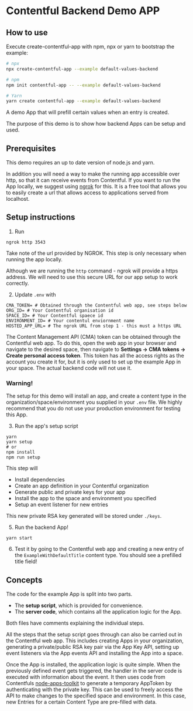 # Contentful Backend Demo APP

## How to use

Execute create-contentful-app with npm, npx or yarn to bootstrap the example:

```bash
# npx
npx create-contentful-app --example default-values-backend

# npm
npm init contentful-app -- --example default-values-backend

# Yarn
yarn create contentful-app --example default-values-backend
```

A demo App that will prefill certain values when an entry is created.

The purpose of this demo is to show how backend Apps can be setup and used.

## Prerequisites

This demo requires an up to date version of node.js and yarn.

In addition you will need a way to make the running app accessible over http, so
that it can receive events from Contentful. If you want to run the App locally,
we suggest using [ngrok](https://ngrok.com/) for this. It is a free tool that
allows you to easily create a url that allows access to applications served from localhost.

## Setup instructions

1. Run

```shell
ngrok http 3543
```

Take note of the url provided by NGROK. This step is only necessary when running
the app locally.

Although we are running the `http` command - ngrok will provide a https address.
We will need to use this secure URL for our app setup to work correctly.

2. Update `.env` with

```shell
CMA_TOKEN= # Obtained through the Contentful web app, see steps below
ORG_ID= # Your Contentful organisation id
SPACE_ID= # Your Contentful spaece id
ENVIRONMENT_ID= # Your contentul enviornment name
HOSTED_APP_URL= # The ngrok URL from step 1 - this must a https URL
```

The Content Management API (CMA) token can be obtained through the Contentful web app.
To do this, open the web app in your browser and navigate to the desired space,
then navigate to **Settings -> CMA tokens -> Create personal access token**.
This token has all the access rights as the account you create it for, but it is only used to set up the example App in your space. The actual backend code will not use it.

### Warning!

The setup for this demo will install an app, and create a content type in
the organization/space/environment you supplied in your `.env` file.
We highly recommend that you do not use your production environment for testing this App.

3. Run the app's setup script

```shell
yarn
yarn setup
# or
npm install
npm run setup
```

This step will

- Install dependencies
- Create an app definition in your Contentful organization
- Generate public and private keys for your app
- Install the app to the space and environment you specified
- Setup an event listener for new entries

This new private RSA key generated will be stored under `./keys`.

5. Run the backend App!

```shell
yarn start
```

6. Test it by going to the Contentful web app and creating a new entry of the
   `ExampleWithDefaultTitle` content type. You should see a prefilled title field!

## Concepts

The code for the example App is split into two parts.

- The **setup script**, which is provided for convenience.
- The **server code**, which contains all the application logic for the App.

Both files have comments explaining the individual steps.

All the steps that the setup script goes through can also be carried out in the Contentful web app.
This includes creating Apps in your organization,
generating a private/public RSA key pair via the App Key API,
setting up event listeners via the App events API
and installing the App into a space.

Once the App is installed, the application logic is quite simple.
When the previously defined event gets triggered,
the handler in the server code is executed with information about the event.
It then uses code from Contentfuls [node-apps-toolkit](https://github.com/contentful/node-apps-toolkit) to generate
a temporary AppToken by authenticating with the private key.
This can be used to freely access the API to make changes to the specified space and environment.
In this case, new Entries for a certain Content Type are pre-filled with data.
